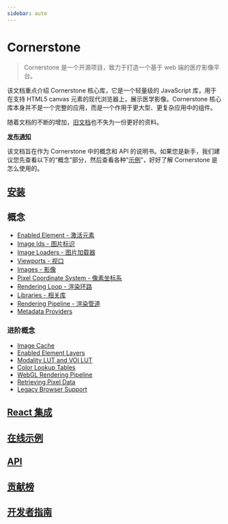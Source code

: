 ```yaml
---
sidebar: auto
---
```


# Cornerstone

> Cornerstone 是一个开源项目，致力于打造一个基于 web 端的医疗影像平台。

该文档重点介绍 Cornerstone 核心库，它是一个轻量级的 JavaScript 库，用于在支持 HTML5 canvas 元素的现代浏览器上，展示医学影像。Cornerstone 核心库本身并不是一个完整的应用，而是一个作用于更大型、更复杂应用中的组件。

随着文档的不断的增加，[旧文档](https://github.com/cornerstonejs/cornerstone/wiki)也不失为一份更好的资料。

**[发布通知](https://github.com/cornerstonejs/cornerstone/releases)**

该文档旨在作为 Cornerstone 中的概念和 API 的说明书。如果您是新手，我们建议您先查看以下的“概念”部分，然后查看各种“[示例](https://rawgit.com/cornerstonejs/cornerstone/master/example/index.html)”，好好了解 Cornerstone 是怎么使用的。

## [安装](installation.md)
## 概念
  - [Enabled Element - 激活元素](concepts/enabled-elements.md)
  - [Image Ids - 图片标识](concepts/image-ids.md)
  - [Image Loaders - 图片加载器](concepts/image-loaders.md)
  - [Viewports - 视口](concepts/viewports.md)
  - [Images - 影像](concepts/images.md)
  - [Pixel Coordinate System - 像素坐标系](concepts/pixel-coordinate-system.md)
  - [Rendering Loop - 渲染环路](concepts/rendering-loop.md)
  - [Libraries - 相关库](concepts/libraries.md)
  - [Rendering Pipeline - 渲染管道](concepts/rendering-pipeline.md)
  - [Metadata Providers](concepts/metadata-providers.md)
### 进阶概念
  - [Image Cache](advanced/image-cache.md)
  - [Enabled Element Layers](advanced/enabled-element-layers.md)
  - [Modality LUT and VOI LUT](advanced/modality-lut-and-voi-lut.md)
  - [Color Lookup Tables](advanced/color-lookup-tables.md)
  - [WebGL Rendering Pipeline](advanced/webgl-rendering-pipeline.md)
  - [Retrieving Pixel Data](advanced/retrieving-pixel-data.md)
  - [Legacy Browser Support](advanced/legacy-browser-support.md)

## [React 集成](integration.md)
## [在线示例](https://rawgit.com/cornerstonejs/cornerstone/master/example/index.html)
## [API](api.md)
## [贡献榜](contributing.md)
## [开发者指南](developer-guide.md)
